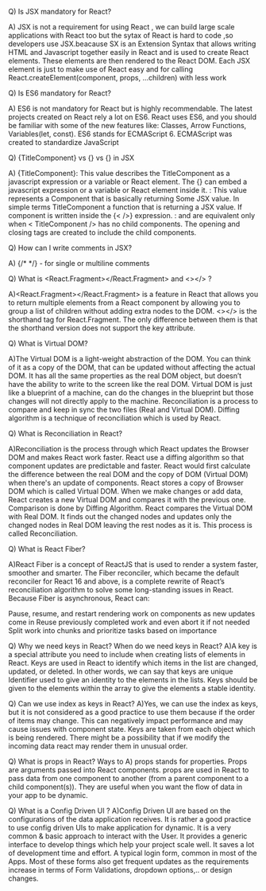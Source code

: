 Q) Is JSX mandatory for React?

A)  JSX is not a requirement for using React , we can build large scale applications with React too but the sytax of React is hard to code ,so developers use JSX.beacause SX is an Extension Syntax that allows writing HTML and Javascript together easily in React and is used to create React elements. These elements are then rendered to the React DOM. Each JSX element is just to make use of React easy and for calling React.createElement(component, props, …children) with less work



Q) Is ES6 mandatory for React?

A)  ES6 is not mandatory for React but is highly recommendable. The latest projects created on React rely a lot on ES6. React uses ES6, and you should be familiar with some of the new features like: Classes, Arrow Functions, Variables(let, const). ES6 stands for ECMAScript 6. ECMAScript was created to standardize JavaScript

Q) {TitleComponent} vs {<TitleComponent/>} vs
{<TitleComponent></TitleComponent>} in JSX

A)  {TitleComponent}: This value describes the TitleComponent as a javascript expression or a variable or React element. The {} can embed a javascript expression or a variable or React element inside it.
<TitleComponent/> : This value represents a Component that is basically returning Some JSX value. In simple terms TitleComponent a function that is returning a JSX value. If component is written inside the {<  />} expression.
<TitleComponent></TitleComponent> : <TitleComponent /> and <TitleComponent></TitleComponent> are equivalent only when < TitleComponent /> has no child components. The opening and closing tags are created to include the child components.

Q) How can I write comments in JSX?

A)   {/*  */} - for single or multiline comments

Q) What is <React.Fragment></React.Fragment> and <></> ?

A)<React.Fragment></React.Fragment> is a feature in React that allows you to return multiple elements from a React component by allowing you to group a list of children without adding extra nodes to the DOM. <></> is the shorthand tag for React.Fragment. The only difference between them is that the shorthand version does not support the key attribute.

Q) What is Virtual DOM?

A)The Virtual DOM is a light-weight abstraction of the DOM. You can think of it as a copy of the DOM, that can be updated without affecting the actual DOM. It has all the same properties as the real DOM object, but doesn’t have the ability to write to the screen like the real DOM.
Virtual DOM is just like a blueprint of a machine, can do the changes in the blueprint but those changes will not directly apply to the machine.
Reconciliation is a process to compare and keep in sync the two files (Real and Virtual DOM). Diffing algorithm is a technique of reconciliation which is used by React.


Q) What is Reconciliation in React? 

A)Reconciliation is the process through which React updates the Browser DOM and makes React work faster. React use a diffing algorithm so that component updates are predictable and faster. React would first calculate the difference between the real DOM and the copy of DOM (Virtual DOM) when there's an update of components. React stores a copy of Browser DOM which is called Virtual DOM. When we make changes or add data, React creates a new Virtual DOM and compares it with the previous one. Comparison is done by Diffing Algorithm. React compares the Virtual DOM with Real DOM. It finds out the changed nodes and updates only the changed nodes in Real DOM leaving the rest nodes as it is. This process is called Reconciliation.


Q) What is React Fiber? 

A)React Fiber is a concept of ReactJS that is used to render a system faster, smoother and smarter. The Fiber reconciler, which became the default reconciler for React 16 and above, is a complete rewrite of React’s reconciliation algorithm to solve some long-standing issues in React. Because Fiber is asynchronous, React can:

Pause, resume, and restart rendering work on components as new updates come in
Reuse previously completed work and even abort it if not needed
Split work into chunks and prioritize tasks based on importance


Q) Why we need keys in React? When do we need keys in React?
A)A key is a special attribute you need to include when creating lists of elements in React. Keys are used in React to identify which items in the list are changed, updated, or deleted. In other words, we can say that keys are unique Identifier used to give an identity to the elements in the lists. Keys should be given to the elements within the array to give the elements a stable identity.



Q) Can we use index as keys in React?
A)Yes, we can use the index as keys, but it is not considered as a good practice to use them because if the order of items may change. This can negatively impact performance and may cause issues with component state. Keys are taken from each object which is being rendered. There might be a possibility that if we modify the incoming data react may render them in unusual order.


Q) What is props in React? Ways to
A) props stands for properties. Props are arguments passed into React components. props are used in React to pass data from one component to another (from a parent component to a child component(s)). They are useful when you want the flow of data in your app to be dynamic.

Q) What is a Config Driven UI ?
A)Config Driven UI are based on the configurations of the data application receives. It is rather a good practice to use config driven UIs to make application for dynamic. It is a very common & basic approach to interact with the User. It provides a generic interface to develop things which help your project scale well. It saves a lot of development time and effort. A typical login form, common in most of the Apps. Most of these forms also get frequent updates as the requirements increase in terms of Form Validations, dropdown options,.. or design changes.
